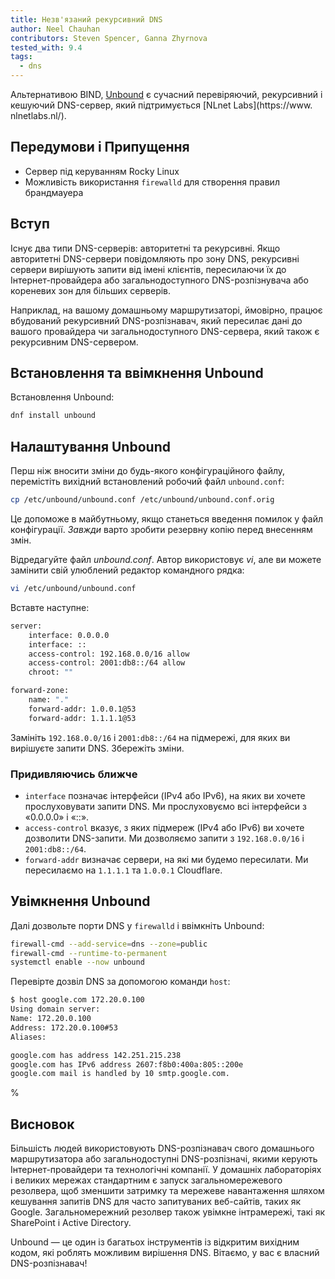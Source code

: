 ```yaml
---
title: Незв'язаний рекурсивний DNS
author: Neel Chauhan
contributors: Steven Spencer, Ganna Zhyrnova
tested_with: 9.4
tags:
  - dns
---
```


Альтернативою BIND, [Unbound](https://www.nlnetlabs.nl/projects/unbound/about/) є сучасний перевіряючий, рекурсивний і кешуючий DNS-сервер, який підтримується [NLnet Labs](https://www. nlnetlabs.nl/).

## Передумови і Припущення

- Сервер під керуванням Rocky Linux
- Можливість використання `firewalld` для створення правил брандмауера

## Вступ

Існує два типи DNS-серверів: авторитетні та рекурсивні. Якщо авторитетні DNS-сервери повідомляють про зону DNS, рекурсивні сервери вирішують запити від імені клієнтів, пересилаючи їх до Інтернет-провайдера або загальнодоступного DNS-розпізнувача або кореневих зон для більших серверів.

Наприклад, на вашому домашньому маршрутизаторі, ймовірно, працює вбудований рекурсивний DNS-розпізнавач, який пересилає дані до вашого провайдера чи загальнодоступного DNS-сервера, який також є рекурсивним DNS-сервером.

## Встановлення та ввімкнення Unbound

Встановлення Unbound:

```bash
dnf install unbound
```

## Налаштування Unbound

Перш ніж вносити зміни до будь-якого конфігураційного файлу, перемістіть вихідний встановлений робочий файл `unbound.conf`:

```bash
cp /etc/unbound/unbound.conf /etc/unbound/unbound.conf.orig
```

Це допоможе в майбутньому, якщо станеться введення помилок у файл конфігурації. _Завжди_ варто зробити резервну копію перед внесенням змін.

Відредагуйте файл _unbound.conf_. Автор використовує _vi_, але ви можете замінити свій улюблений редактор командного рядка:

```bash
vi /etc/unbound/unbound.conf
```

Вставте наступне:

```bash
server:
    interface: 0.0.0.0
    interface: ::
    access-control: 192.168.0.0/16 allow
    access-control: 2001:db8::/64 allow
    chroot: ""

forward-zone:
    name: "."
    forward-addr: 1.0.0.1@53
    forward-addr: 1.1.1.1@53
```

Замініть `192.168.0.0/16` і `2001:db8::/64` на підмережі, для яких ви вирішуєте запити DNS. Збережіть зміни.

### Придивляючись ближче

- `interface` позначає інтерфейси (IPv4 або IPv6), на яких ви хочете прослуховувати запити DNS. Ми прослуховуємо всі інтерфейси з «0.0.0.0» і «::».
- `access-control` вказує, з яких підмереж (IPv4 або IPv6) ви хочете дозволити DNS-запити. Ми дозволяємо запити з `192.168.0.0/16` і `2001:db8::/64`.
- `forward-addr` визначає сервери, на які ми будемо пересилати. Ми пересилаємо на `1.1.1.1` та `1.0.0.1` Cloudflare.

## Увімкнення Unbound

Далі дозвольте порти DNS у `firewalld` і ввімкніть Unbound:

```bash
firewall-cmd --add-service=dns --zone=public
firewall-cmd --runtime-to-permanent
systemctl enable --now unbound
```

Перевірте дозвіл DNS за допомогою команди `host`:

```bash
$ host google.com 172.20.0.100
Using domain server:
Name: 172.20.0.100
Address: 172.20.0.100#53
Aliases:

google.com has address 142.251.215.238
google.com has IPv6 address 2607:f8b0:400a:805::200e
google.com mail is handled by 10 smtp.google.com.
```

%

## Висновок

Більшість людей використовують DNS-розпізнавач свого домашнього маршрутизатора або загальнодоступні DNS-розпізначі, якими керують Інтернет-провайдери та технологічні компанії. У домашніх лабораторіях і великих мережах стандартним є запуск загальномережевого резолвера, щоб зменшити затримку та мережеве навантаження шляхом кешування запитів DNS для часто запитуваних веб-сайтів, таких як Google. Загальномережний резолвер також увімкне інтрамережі, такі як SharePoint і Active Directory.

Unbound — це один із багатьох інструментів із відкритим вихідним кодом, які роблять можливим вирішення DNS. Вітаємо, у вас є власний DNS-розпізнавач!
